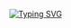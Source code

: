 
<!--   my-ticker -->    
[![Typing SVG](https://readme-typing-svg.herokuapp.com?color=%2336BCF7&center=true&vCenter=true&width=600&lines=aloha+🤙,+my+name's+Ty;+welcome+to+my+profile;always+learning+new+things+;machine+learning+enthusiast+;High+Point+University+2027)](https://git.io/typing-svg)


